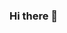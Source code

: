 ### Hi there 👋

<!--
**TahaNasir3/TahaNasir3** is a ✨ _special_ ✨ repository because its `README.md` (this file) does notappears on your GitHub profile.

Here are some ideas to get you started:

- 🔭 I’m currently working on ...
- 🌱 I’m currently learning ...
- 👯 I’m looking to collaborate on ...
- 🤔 I’m looking for help with ...
- 💬 Ask me about ...
- 📫 How to reach me: ...
- 😄 Pronouns: ...
- ⚡ Fun fact: ...
-->
